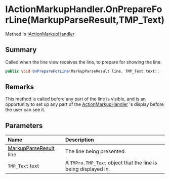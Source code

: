 # IActionMarkupHandler.OnPrepareForLine(MarkupParseResult,TMP_Text)

Method in [IActionMarkupHandler](/docs/api/csharp/yarn.unity.iactionmarkuphandler.md)

## Summary


Called when the line view receives the line, to prepare for showing
the line.


```csharp
public void OnPrepareForLine(MarkupParseResult line, TMP_Text text);
```

## Remarks


This method is called before any part of the line is visible, and is
an opportunity to set up any part of the  <a href="yarn.unity.actionmarkuphandler.md">ActionMarkupHandler</a> 's display before the user can see it.


## Parameters

|Name|Description|
|:---|:---|
|[MarkupParseResult](/docs/api/csharp/yarn.markup.markupparseresult.md) line|The line being presented.|
|`TMP_Text` text|A  `TMPro.TMP_Text`  object that the line is being displayed in.|

